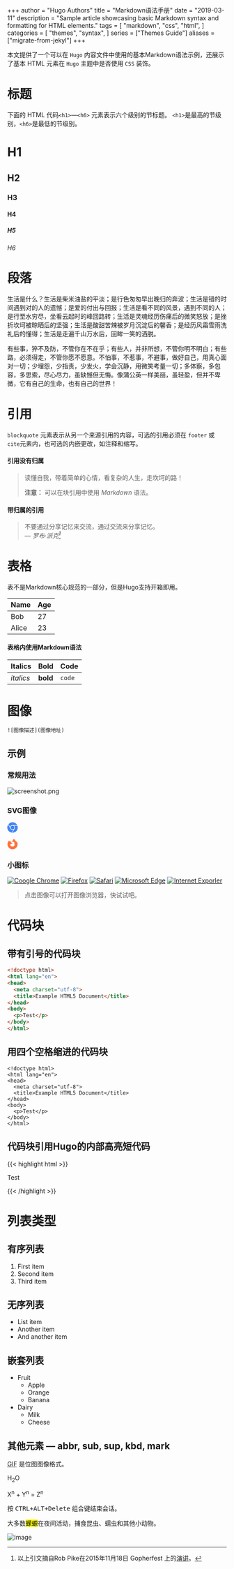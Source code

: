 +++
author = "Hugo Authors"
title = "Markdown语法手册"
date = "2019-03-11"
description = "Sample article showcasing basic Markdown syntax and formatting for HTML elements."
tags = [
    "markdown",
    "css",
    "html",
]
categories = [
    "themes",
    "syntax",
]
series = ["Themes Guide"]
aliases = ["migrate-from-jekyl"]
+++

本文提供了一个可以在 `Hugo` 内容文件中使用的基本Markdown语法示例，还展示了基本 HTML 元素在 `Hugo` 主题中是否使用 `CSS` 装饰。
<!--more-->

# 标题

下面的 HTML 代码`<h1>`—`<h6>` 元素表示六个级别的节标题。 
`<h1>`是最高的节级别，`<h6>`是最低的节级别。

# H1
## H2
### H3
#### H4
##### H5
###### H6

# 段落

生活是什么？生活是柴米油盐的平淡；是行色匆匆早出晚归的奔波；生活是错的时间遇到对的人的遗憾；是爱的付出与回报；生活是看不同的风景，遇到不同的人；是行至水穷尽，坐看云起时的峰回路转；生活是灵魂经历伤痛后的微笑怒放；是挫折坎坷被晾晒后的坚强；生活是酸甜苦辣被岁月沉淀后的馨香；是经历风霜雪雨洗礼后的懂得；生活是走遍千山万水后，回眸一笑的洒脱。

有些事，猝不及防，不管你在不在乎；有些人，并非所想，不管你明不明白；有些路，必须得走，不管你愿不愿意。不怕事，不惹事，不避事，做好自己，用真心面对一切；少埋怨，少指责，少发火，学会沉静，用微笑考量一切；多体察，多包容，多思索，尽心尽力，虽缺憾但无悔。像蒲公英一样美丽，虽轻盈，但并不卑微，它有自己的生命，也有自己的世界！

# 引用
 
`blockquote` 元素表示从另一个来源引用的内容，可选的引用必须在 `footer` 或 `cite`元素内，也可选的内嵌更改，如注释和缩写。

#### 引用没有归属

> 读懂自我，带着简单的心情，看复杂的人生，走坎坷的路！
> 
> **注意：** 可以在块引用中使用 *Markdown* 语法。

#### 带归属的引用

> 不要通过分享记忆来交流，通过交流来分享记忆。<br>
> — <cite>罗布·派克[^1]</cite>

[^1]: 以上引文摘自Rob Pike在2015年11月18日 Gopherfest 上的[演讲](https://www.youtube.com/watch?v=PAAkCSZUG1c)。

# 表格

表不是Markdown核心规范的一部分，但是Hugo支持开箱即用。

   Name | Age
--------|------
    Bob | 27
  Alice | 23

#### 表格内使用Markdown语法

| Italics   | Bold     | Code   |
| --------  | -------- | ------ |
| *italics* | **bold** | `code` |

# 图像

```html
![图像描述](图像地址)
```

## 示例

### 常规用法

![screenshot.png](//lisenhui.gitee.io/imgs/blog/my-hugo-blog.png)

### SVG图像

<svg role="img" with="24" height="24" fill="#4285F4" viewBox="0 0 24 24" xmlns="http://www.w3.org/2000/svg"><title>Google Chrome</title><path d="M12 0C8.21 0 4.831 1.757 2.632 4.501l3.953 6.848A5.454 5.454 0 0 1 12 6.545h10.691A12 12 0 0 0 12 0zM1.931 5.47A11.943 11.943 0 0 0 0 12c0 6.012 4.42 10.991 10.189 11.864l3.953-6.847a5.45 5.45 0 0 1-6.865-2.29zm13.342 2.166a5.446 5.446 0 0 1 1.45 7.09l.002.001h-.002l-5.344 9.257c.206.01.413.016.621.016 6.627 0 12-5.373 12-12 0-1.54-.29-3.011-.818-4.364zM12 16.364a4.364 4.364 0 1 1 0-8.728 4.364 4.364 0 0 1 0 8.728Z"/></svg>

<svg role="img" with="24" height="24" fill="#FF7139" viewBox="0 0 24 24" xmlns="http://www.w3.org/2000/svg"><title>Firefox Browser</title><path d="M8.824 7.287c.008 0 .004 0 0 0zm-2.8-1.4c.006 0 .003 0 0 0zm16.754 2.161c-.505-1.215-1.53-2.528-2.333-2.943.654 1.283 1.033 2.57 1.177 3.53l.002.02c-1.314-3.278-3.544-4.6-5.366-7.477-.091-.147-.184-.292-.273-.446a3.545 3.545 0 01-.13-.24 2.118 2.118 0 01-.172-.46.03.03 0 00-.027-.03.038.038 0 00-.021 0l-.006.001a.037.037 0 00-.01.005L15.624 0c-2.585 1.515-3.657 4.168-3.932 5.856a6.197 6.197 0 00-2.305.587.297.297 0 00-.147.37c.057.162.24.24.396.17a5.622 5.622 0 012.008-.523l.067-.005a5.847 5.847 0 011.957.222l.095.03a5.816 5.816 0 01.616.228c.08.036.16.073.238.112l.107.055a5.835 5.835 0 01.368.211 5.953 5.953 0 012.034 2.104c-.62-.437-1.733-.868-2.803-.681 4.183 2.09 3.06 9.292-2.737 9.02a5.164 5.164 0 01-1.513-.292 4.42 4.42 0 01-.538-.232c-1.42-.735-2.593-2.121-2.74-3.806 0 0 .537-2 3.845-2 .357 0 1.38-.998 1.398-1.287-.005-.095-2.029-.9-2.817-1.677-.422-.416-.622-.616-.8-.767a3.47 3.47 0 00-.301-.227 5.388 5.388 0 01-.032-2.842c-1.195.544-2.124 1.403-2.8 2.163h-.006c-.46-.584-.428-2.51-.402-2.913-.006-.025-.343.176-.389.206-.406.29-.787.616-1.136.974-.397.403-.76.839-1.085 1.303a9.816 9.816 0 00-1.562 3.52c-.003.013-.11.487-.19 1.073-.013.09-.026.181-.037.272a7.8 7.8 0 00-.069.667l-.002.034-.023.387-.001.06C.386 18.795 5.593 24 12.016 24c5.752 0 10.527-4.176 11.463-9.661.02-.149.035-.298.052-.448.232-1.994-.025-4.09-.753-5.844z"/></svg>

### 小图标

[![Coogle Chrome](https://img.shields.io/static/v1?label=Chrome&message=92.0.45%2B&color=%234285F4&logo=GoogleChrome)](#)
[![Firefox](https://img.shields.io/static/v1?label=Firefox&message=91.0.2%2B&color=%23FF7139&logo=Firefox)](#)
[![Safari](https://img.shields.io/static/v1?label=Safari&message=14.7.1%2B&color=%23212E50&logo=Safari)](#)
[![Microsoft Edge](https://img.shields.io/static/v1?label=Microsoft%20Edge&message=44.18362%2B&color=%230078D7&logo=Microsoft%20Edge)](#)
[![Internet Exporler](https://img.shields.io/static/v1?label=IE&message=11.356%2B&color=%230076D6&logo=Internet%20Explorer)](#)

> 点击图像可以打开图像浏览器，快试试吧。

# 代码块

## 带有引号的代码块

```html
<!doctype html>
<html lang="en">
<head>
  <meta charset="utf-8">
  <title>Example HTML5 Document</title>
</head>
<body>
  <p>Test</p>
</body>
</html>
```

## 用四个空格缩进的代码块

    <!doctype html>
    <html lang="en">
    <head>
      <meta charset="utf-8">
      <title>Example HTML5 Document</title>
    </head>
    <body>
      <p>Test</p>
    </body>
    </html>

## 代码块引用Hugo的内部高亮短代码
{{< highlight html >}}
<!doctype html>
<html lang="en">
<head>
  <meta charset="utf-8">
  <title>Example HTML5 Document</title>
</head>
<body>
  <p>Test</p>
</body>
</html>
{{< /highlight >}}

# 列表类型

## 有序列表

1. First item
2. Second item
3. Third item

## 无序列表

* List item
* Another item
* And another item

## 嵌套列表

* Fruit
  * Apple
  * Orange
  * Banana
* Dairy
  * Milk
  * Cheese

## 其他元素 — abbr, sub, sup, kbd, mark

<abbr title="Graphics Interchange Format">GIF</abbr> 是位图图像格式。

H<sub>2</sub>O

X<sup>n</sup> + Y<sup>n</sup> = Z<sup>n</sup>

按 <kbd><kbd>CTRL</kbd>+<kbd>ALT</kbd>+<kbd>Delete</kbd></kbd> 组合键结束会话。

大多数<mark>蝾螈</mark>在夜间活动，捕食昆虫、蠕虫和其他小动物。

![image](https://upload.wikimedia.org/wikipedia/commons/thumb/0/07/Geneva_MotorShow_2013_-_Lamborghini_Veneno_1.jpg/640px-Geneva_MotorShow_2013_-_Lamborghini_Veneno_1.jpg)

